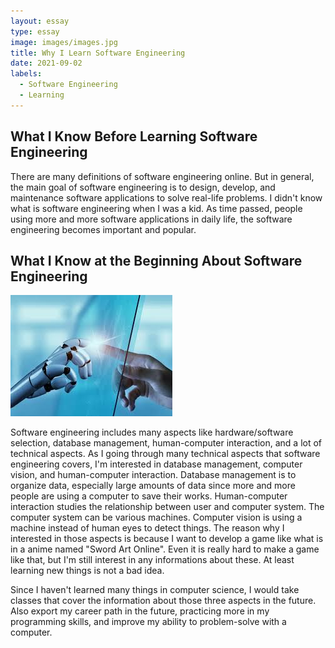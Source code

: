 ```yaml
---
layout: essay
type: essay
image: images/images.jpg
title: Why I Learn Software Engineering
date: 2021-09-02
labels:
  - Software Engineering
  - Learning
---
```

## What I Know Before Learning Software Engineering
There are many definitions of software engineering online. But in general, the main goal of software engineering is to design, develop, and maintenance software applications to solve real-life problems.
I didn't know what is software engineering when I was a kid. As time passed, people using more and more software applications in daily life, the software engineering becomes important and popular. 


## What I Know at the Beginning About Software Engineering
<div class="ui small rounded images">
  <img class="ui image" src="../images/images.jpg">
</div>

Software engineering includes many aspects like hardware/software selection, database management, human-computer interaction, and a lot of technical aspects. As I going through many technical aspects that software engineering covers, I'm interested in database management, computer vision, and human-computer interaction. Database management is to organize data, especially large amounts of data since more and more people are using a computer to save their works. Human-computer interaction studies the relationship between user and computer system. The computer system can be various machines. Computer vision is using a machine instead of human eyes to detect things. The reason why I interested in those aspects is because I want to develop a game like what is in a anime named "Sword Art Online". Even it is really hard to make a game like that, but I'm still interest in any informations about these. At least learning new things is not a bad idea.

Since I haven't learned many things in computer science, I would take classes that cover the information about those three aspects in the future. Also export my career path in the future, practicing more in my programming skills, and improve my ability to problem-solve with a computer. 

